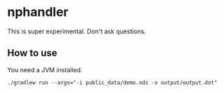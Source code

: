 # nphandler

This is super experimental. Don't ask questions.

## How to use

You need a JVM installed.

```shell
./gradlew run --args="-i public_data/demo.ods -o output/output.dot"
```

